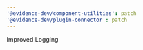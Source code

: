 ```yaml
---
'@evidence-dev/component-utilities': patch
'@evidence-dev/plugin-connector': patch
---
```


Improved Logging
